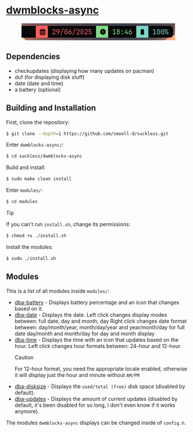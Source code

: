 # [dwmblocks-async](https://github.com/UtkarshVerma/dwmblocks-async)
<p align="center">
    <img src="../assets/dwmblocks_current_configuration.png" alt="dwmblocks Showcase">
</p>

## Dependencies
- checkupdates (displaying how many updates on pacman)
- duf (for displaying disk stuff)
- date (date and time)
- a battery (optional)

## Building and Installation
First, clone the repository:

```bash
$ git clone --depth=1 https://github.com/smooll-d/suckless.git
```

Enter `dwmblocks-async/`:

```bash
$ cd suckless/dwmblocks-async
```

Build and install:

```bash
$ sudo make clean install
```

Enter `modules/`:

```bash
$ cd modules
```

>[!TIP]
>If you can't run `install.sh`, change its permissions:
>```bash
>$ chmod +x ./install.sh
>```

Install the modules:
```bash
$ sudo ./install.sh
```

## Modules
This is a list of all modules inside `modules/`:

- [dba-battery](modules/dba-battery) - Displays battery percentage and an icon that changes based on it.
- [dba-date](modules/dba-date) - Displays the date.
    Left click changes display modes between: full date, day and month, day
    Right click changes date format between:
        day/month/year, month/day/year and year/month/day for full date
        day/month and month/day for day and month display
- [dba-time](modules/dba-time) - Displays the time with an icon that updates based on the hour.
    Left click changes hour formats between: 24-hour and 12-hour
    >[!CAUTION]
    >For 12-hour format, you need the appropriate locale enabled, otherwise it will display
    >just the hour and minute without `AM/PM`
- [dba-disksize](modules/dba-disksize) - Displays the `used/total (free)` disk space (disabled by default).
- [dba-updates](modules/dba-updates) - Displays the amount of current updates (disabled by default, it's been disabled for so long, I don't even know if it works anymore).

The modules `dwmblocks-async` displays can be changed inside of `config.h`.
